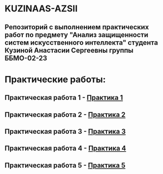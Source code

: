 # KUZINAAS-AZSII
## Репозиторий с выполнением практических работ по предмету "Анализ защищенности систем искусственного интеллекта" студента Кузиной Анастасии Сергеевны группы ББМО-02-23

# Практические работы:

## Практическая работа 1 - [Практика 1](https://github.com/GingerPlatypus/KUZINAAS-AZSII/tree/3ff194673960b91b5ea05ad610f2edd306b900ef/Practic1)
## Практическая работа 2 - [Практика 2](https://github.com/GingerPlatypus/KUZINAAS-AZSII/tree/1c9729e6469f303ab8319b3a8b012e09330601a4/Practic2)
## Практическая работа 3 - [Практика 3](https://github.com/GingerPlatypus/KUZINAAS-AZSII/tree/f388d597b80e6cc1a475e4ecdc805d4089a36f0a/Practic3)
## Практическая работа 4 - [Практика 4](https://github.com/GingerPlatypus/KUZINAAS-AZSII/tree/db2f062ee4e5d141e65d15b379fa6e384bf2c81b/Practic4)
## Практическая работа 5 - [Практика 5](https://github.com/GingerPlatypus/KUZINAAS-AZSII/tree/d25c1f48a201c0bef23e06b45c96411cca1f89df/Practic5)
